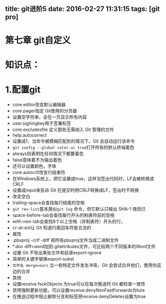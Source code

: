 title: git进阶5
date: 2016-02-27 11:31:15
tags: [git pro]
---
# 第七章 git自定义

# 知识点：
# 1.配置git
 - core.editor改变默认编辑器
 - core.pager指定 Git使用的分页器 
  - 设置空字符串，会在一页显示所有内容
 - user.signingkey用于签署标签
 - core.excludesfile 定义那些无需纳入 Git 管理的文件
 - help.autocorrect
  - 设置成1，当命令被模糊匹配到的情况下，Git 会自动运行该命令
 - `git config --global color.ui true`打开所有的默认终端着色
  - always则表明在任何情况下都要着色
  - false意味着不为输出着色
  - 还可以设置颜色，字体
 - core.autocrlf改变行结束符
  - 在Windows系统上，把它设置成true，这样当签出代码时，LF会被转换成CRLF
  - 设置成input来告诉 Git 在提交时把CRLF转换成LF，签出时不转换
 - 改变空白
  - trailing-space会查找每行结尾的空格
  - `git rev-list`基本类似`git log` 命令，但它默认只输出 SHA-1 值而已
  - space-before-tab会查找每行开头的制表符前的空格
  - with-non-tab会查找8个以上空格（非制表符）开头的行，
  - cr-at-eol让 Git 知道行尾回车符是合法的
 - 属性
  - .pbxproj -crlf -diff 把所有pbxproj文件当成二进制文件
  - *.doc diff=word加到.gitattributes文件，可比较两个不同版本的Word文件
  - 设置 Git 不导出某些文件和目录export-ignore
  - 简单的关键字替换export-subst
  - `文件名 merge=ours`  当一些特定文件发生冲突，Git 会尝试合并他们，使用你这边的合并
 - 其他
  - 设置receive.fsckObjects 为true可以在每次推送时 Git 都检查一致性
  - 禁用强制更新功能，可以设置receive.denyNonFastForwards为ture
  - 在推送过程中阻止删除分支和标签把receive.denyDeletes设置为true
 